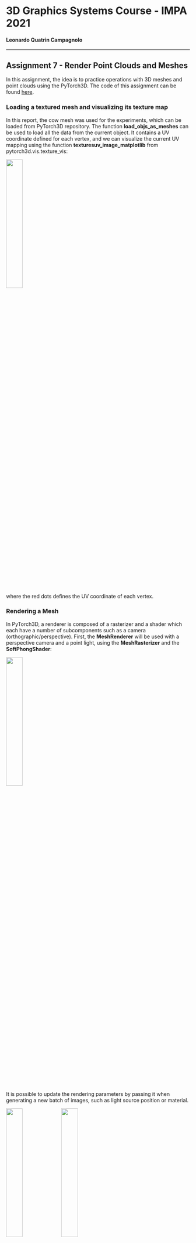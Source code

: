 # 3D Graphics Systems Course - IMPA 2021

#### Leonardo Quatrin Campagnolo

---------

## Assignment 7 - Render Point Clouds and Meshes

In this assignment, the idea is to practice operations with 3D meshes and point clouds using the PyTorch3D. The code of this assignment can be found [here](https://github.com/lquatrin/i3d21/blob/main/code/a7/Assignment7.ipynb).

### Loading a textured mesh and visualizing its texture map

In this report, the cow mesh was used for the experiments, which can be loaded from PyTorch3D repository. The function **load_objs_as_meshes** can be used to load all the data from the current object. It contains a UV coordinate defined for each vertex, and we can visualize the current UV mapping using the function **texturesuv_image_matplotlib** from pytorch3d.vis.texture_vis:

<img src="imgs/a7/cow_mesh_texture_map.png" width="30%">

where the red dots defines the UV coordinate of each vertex.

### Rendering a Mesh

In PyTorch3D, a renderer is composed of a rasterizer and a shader which each have a number of subcomponents such as a camera (orthographic/perspective). First, the **MeshRenderer** will be used with a perspective camera and a point light, using the  **MeshRasterizer** and the **SoftPhongShader**:

<img src="imgs/a7/2_0.png" width="30%">

It is possible to update the rendering parameters by passing it when generating a new batch of images, such as light source position or material.

<img src="imgs/a7/2_1.png" width="30%"><img src="imgs/a7/2_3.png" width="30%">

Also changing the shader, it is possible to generate different effects. Here we have another result of the cow mesh using a new **MeshRenderer** with **HardFlatShader**:

<img src="imgs/a7/2_2.png" width="30%">

Some types of shader require some data to be presented in the **Meshes** object. When using **SoftGouraudShader**, the **textures** parameter must be a **TexturesVertex** type, which differs from using the UV mapping (**TexturesUV** type). In this case, we specify the current color value attached to each vertex as its estimated normal. The cow mesh already have a normal list attached to each vertex. However, we can also estimate them by averaging the normals of the faces that shares the same vertex (having a considerable smooth surface mesh). Normalizing them with **(normals+1.0) * 0.5**, i got the following result:

<img src="imgs/a7/gradient.png" width="30%">

### Moving the scene

As mentioned before, we can change the light source or material parameter to update the current renderer. It is also possible to change the current camera. For each new one, we use the **look_at_view_transform** method, which receives 3 parameters: the distance of the camera from the object, the elevation and the azimutal angle. Changing these parameters will generate different images of the current mesh:

<img src="imgs/a7/3_1.png" width="30%">

It is also possible to move the current object. Here, we create a new mesh by passing a new list of vertices rotated around the Y-axis:

```python
from pytorch3d.transforms import axis_angle_to_matrix
import math
a_angle = torch.Tensor([0, math.pi, 0])
rotate_transform = Rotate(axis_angle_to_matrix(a_angle))

verts  = mesh.verts_list()[0].clone().detach()
verts = rotate_transform.transform_points(verts)

cow_mesh = Meshes(verts=[verts],
                  faces=mesh.faces_list(),
                  textures=mesh.textures)
```

Rotating the object will consequently change the lighting effect, since the light source stayed in the same position, which can be noted by the following image:

<img src="imgs/a7/3_2.png" width="30%">

### Batched Rendering

Using the **look_at_view_transform** method, it is possible to create a batch of different cameras to visualize the mesh at different viewpoints:

![Batch of cows](imgs/a7/3_0.png)

Here we have two different views, each one rendering the current mesh in a different viewport:

<img src="imgs/a7/4_1.png" width="30%">

If we want to create a single object of **Meshes** with two objects, we use the method **join_meshes_as_scene**, and render the scene again:

```python
offset1 = mesh.verts_padded().new_tensor([0, 0, -1]).expand(mesh.verts_packed().shape)
offset2 = mesh.verts_padded().new_tensor([0, 0, 1]).expand(mesh.verts_packed().shape)
double_mesh = join_meshes_as_scene([cow_mesh.clone().offset_verts_(offset1), mesh.clone().offset_verts_(offset2)])

R, T = look_at_view_transform(dist=4, elev=0.0, azim=90)
cameras = FoVPerspectiveCameras(device=device, R=R, T=T)

lights.location = torch.tensor([[0.0, 0.0, -3.0]], device=device)
images = renderer(double_mesh, cameras=cameras, lights=lights)
```

Using our previously rotated cow_mesh, we get the following result:

<img src="imgs/a7/4_2.png" width="30%">

We can note how the lighting effects are different at each mesh.

### Rendering Point Clouds

Pytorch3D also provide an option to render point clouds, by creating a **PointClouds** object. Each object receives a list of vertex positions and a list of features, such as the rgb color attached to each point. In this case, a **PointsRasterizer** is created and passed as a parameter to a **PointsRenderer**:

<img src="imgs/a7/5_0.png" width="30%">

There are a few parameters that can be modified, such as background color and the compositor function that blends the points rendered at each pixel. 

<img src="imgs/a7/5_1.png" width="30%"><img src="imgs/a7/5_2.png" width="30%">

#### Pulsar Backend

The pulsar backend [1] is also available in PyTorch3D. In this case, it is a rendering based on spheres:

<img src="imgs/a7/5_3.png" width="30%">

In this case, i use the orthographic projection, changing the current camera to **FoVOrthographicCameras**. Otherwise, only the first image will be rendered correctly, and the other will not render the point cloud.

<img src="imgs/a7/5_3_batch.png" width="30%">

### Plotly visualization of Point Clouds

It is possible to render point clouds using the avaiable methods from **pytorch3d.vis.plotly_vis**. First, it is possible to render the point cloud using the function **plot_scene**:

<img src="imgs/a7/6_1.png" width="100%">

It is possible to pass a batch of points for the **PointClouds** object, similar to **Meshes**. In this case, i made a simple test by rendering a batch of 2 point clouds:

<img src="imgs/a7/6_2.png" width="100%">

Finally, using the **plot_batch_individually** method, it is possible to render each point cloud:

<img src="imgs/a7/6_3.png" width="100%">

### References

[1] Lassner, C. and Zollhöfer, M., “Pulsar: Efficient Sphere-based Neural Rendering”, arXiv e-prints, 2020. URL: https://arxiv.org/pdf/2004.07484.pdf
